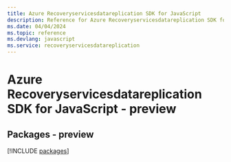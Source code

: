 ```yaml
---
title: Azure Recoveryservicesdatareplication SDK for JavaScript
description: Reference for Azure Recoveryservicesdatareplication SDK for JavaScript
ms.date: 04/04/2024
ms.topic: reference
ms.devlang: javascript
ms.service: recoveryservicesdatareplication
---
```

# Azure Recoveryservicesdatareplication SDK for JavaScript - preview
## Packages - preview
[!INCLUDE [packages](recoveryservicesdatareplication-index.md)]